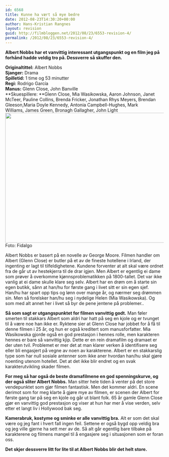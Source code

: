 ```yaml
---
id: 6568
title: Kunne ha vært så mye bedre
date: 2012-08-23T14:30:20+00:00
author: Hans-Kristian Rangnes
layout: revision
guid: http://filmbloggen.net/2012/08/23/6553-revision-4/
permalink: /2012/08/23/6553-revision-4/
---
```

**Albert Nobbs har et vanvittig interessant utgangspunkt og en film jeg på forhånd hadde veldig tro på. Dessverre så skuffer den.**<!--more-->

**Originaltittel:** Albert Nobbs  
**Sjanger:** Drama  
**Spilletid:** 1 time og 53 minutter  
**Regi:** Rodrigo García  
**Manus:** Glenn Close, John Banville  
**Skuespillere: **Glenn Close, Mia Wasikowska, Aaron Johnson, Janet McTeer, Pauline Collins, Brenda Fricker, Jonathan Rhys Meyers, Brendan Gleeson,Maria Doyle Kennedy, Antonia Campbell-Hughes, Mark Williams, James Green, Bronagh Gallagher, John Light  
<a href="http://filmbloggen.net/2012/08/23/kunne-ha-vaert-sa-mye-bedre/bfxrhow5/" rel="attachment wp-att-6557"><img class="alignnone size-large wp-image-6557" src="http://filmbloggen.net/wp-content/uploads//2012/08/bfxrhow5-620x413.jpg" alt="" width="620" height="413" /></a>  
Foto: Fidalgo

Albert Nobbs er basert på en novelle av George Moore. Filmen handler om Albert (Glenn Close) er butler på et av de fineste hotellene i Irland, der ingenting er lagt til tilfeldighetene. Kundene forventer at alt skal være ordnet fra de går ut av hestekjerra til de drar igjen. Men Albert er egentlig ei dame som prøver å overkomme kjønnsproblematikken på 1800-tallet. Det var ikke vanlig at ei dame skulle klare seg selv. Albert har en drøm om å starte sin egen butikk, sånn at han/hu for første gang i livet sitt er sin egen sjef. Han/hu har spart opp tips og lønn over mange år, og nærmer seg drømmen sin. Men så forelsker han/hu seg i nydelige Helen (Mia Wasikowska). Og som med alt annet her i livet så byr de pene jentene på problemer..

**Så som sagt er utgangspunktet for filmen vanvittig godt.** Man føler smerten til stakkars Albert som aldri har hatt på seg en kjole og er tvunget til å være noe han ikke er. Ryktene sier at Glenn Close har jobbet for å få til denne filmen i 25 år, og hun er også kreditert som manusforfatter. Mia Wasikowska gjorde også en god prestasjon i hennes rolle, men karakteren hennes er bare så vanvittig kjip. Dette er en rein dramafilm og dramaet er der uten tvil. Problemet er mer det at man klarer verken å identifisere seg eller bli engasjert på vegne av noen av karakterene. Albert er en stakkarslig type som har null sosiale antenner som ikke aner hvordan han/hu skal gjøre noenting utenom hotellet. Det at det ikke blir endret og en svak karakterutvikling skader filmen.

**For meg så har også de beste dramafilmene en god spenningskurve, og der også sliter Albert Nobbs.** Man sitter hele tiden å venter på det store vendepunktet som gjør filmen fantastisk. Men det kommer aldri. En scene derimot som for meg klarte å gjøre mye av filmen, er scenen der Albert for første gang tar på seg en kjole og går ut blant folk. 65 år gamle Glenn Close gjør en vanvittig god prestasjon og viser at hun har mer å vise verden, selv etter et langt liv i Hollywood bak seg.

**Kamerabruk, kostyme og sminke er alle vanvittig bra.** Alt er som det skal være og jeg fant i hvert fall ingen feil. Settene er også bygd opp veldig bra og jeg ville gjerne ha sett mer av de. Så alt går egentlig bare tilbake på karakterene og filmens mangel til å engasjere seg i situasjonen som er foran oss.

**Det skjer dessverre litt for lite til at Albert Nobbs blir det helt store.**

<div class="video-shortcode">
</div>